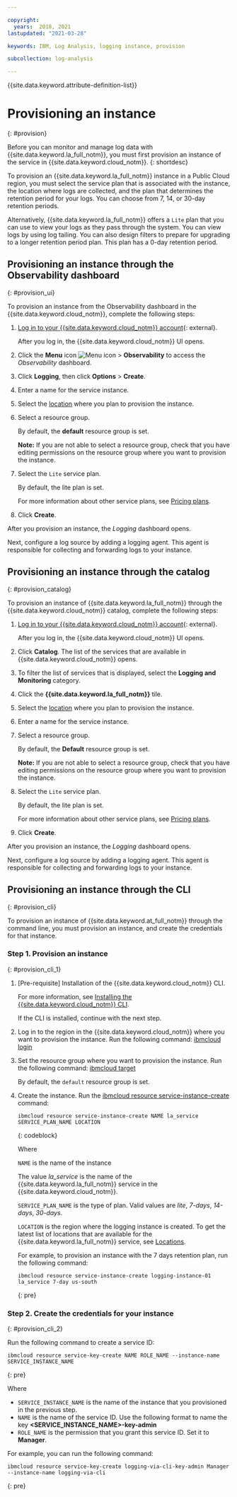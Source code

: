 ```yaml
---

copyright:
  years:  2018, 2021
lastupdated: "2021-03-28"

keywords: IBM, Log Analysis, logging instance, provision

subcollection: log-analysis

---
```


{{site.data.keyword.attribute-definition-list}}

# Provisioning an instance
{: #provision}

Before you can monitor and manage log data with {{site.data.keyword.la_full_notm}}, you must first provision an instance of the service in {{site.data.keyword.cloud_notm}}.
{: shortdesc}

To provision an {{site.data.keyword.la_full_notm}} instance in a Public Cloud region, you must select the service plan that is associated with the instance, the location where  logs are collected, and the plan that determines the retention period for your logs. You can choose from 7, 14, or 30-day retention periods.

Alternatively, {{site.data.keyword.la_full_notm}} offers a `Lite` plan that you can use to view your logs as they pass through the system. You can view logs by using log tailing. You can also design filters to prepare for upgrading to a longer retention period plan. This plan has a 0-day retention period.


## Provisioning an instance through the Observability dashboard
{: #provision_ui}

To provision an instance from the Observability dashboard in the {{site.data.keyword.cloud_notm}}, complete the following steps:

1. [Log in to your {{site.data.keyword.cloud_notm}} account](https://cloud.ibm.com/login){: external}.

	After you log in, the {{site.data.keyword.cloud_notm}} UI opens.

2. Click the **Menu** icon ![Menu icon](../icons/icon_hamburger.svg) &gt; **Observability** to access the *Observability* dashboard.

3. Click **Logging**, then click **Options** > **Create**. 

4. Enter a name for the service instance.

5. Select the [location](/docs/log-analysis?topic=log-analysis-regions) where you plan to provision the instance. 

6. Select a resource group. 

    By default, the **default** resource group is set.

    **Note:** If you are not able to select a resource group, check that you have editing permissions on the resource group where you want to provision the instance.

7. Select the `Lite` service plan. 

    By default, the lite plan is set.

    For more information about other service plans, see [Pricing plans](/docs/log-analysis?topic=log-analysis-service_plans).

8. Click **Create**.

After you provision an instance, the *Logging* dashboard opens. 

Next, configure a log source by adding a logging agent. This agent is responsible for collecting and forwarding logs to your instance. 



## Provisioning an instance through the catalog
{: #provision_catalog}

To provision an instance of {{site.data.keyword.la_full_notm}} through the {{site.data.keyword.cloud_notm}} catalog, complete the following steps:

1. [Log in to your {{site.data.keyword.cloud_notm}} account](https://cloud.ibm.com/login){: external}.

	After you log in, the {{site.data.keyword.cloud_notm}} UI opens.

2. Click **Catalog**. The list of the services that are available in {{site.data.keyword.cloud_notm}} opens.

3. To filter the list of services that is displayed, select the **Logging and Monitoring** category.

4. Click the **{{site.data.keyword.la_full_notm}}** tile. 

5. Select the [location](/docs/log-analysis?topic=log-analysis-regions) where you plan to provision the instance. 

6. Enter a name for the service instance.

7. Select a resource group. 

    By default, the **Default** resource group is set.

    **Note:** If you are not able to select a resource group, check that you have editing permissions on the resource group where you want to provision the instance.

8. Select the `Lite` service plan. 

    By default, the lite plan is set.

    For more information about other service plans, see [Pricing plans](/docs/log-analysis?topic=log-analysis-service_plans).

9. Click **Create**.

After you provision an instance, the *Logging* dashboard opens. 

Next, configure a log source by adding a logging agent. This agent is responsible for collecting and forwarding logs to your instance. 



## Provisioning an instance through the CLI
{: #provision_cli}

To provision an instance of {{site.data.keyword.at_full_notm}} through the command line, you must provision an instance, and create the credentials for that instance.

### Step 1. Provision an instance
{: #provision_cli_1}

1. [Pre-requisite] Installation of the {{site.data.keyword.cloud_notm}} CLI.

   For more information, see [Installing the {{site.data.keyword.cloud_notm}} CLI](/docs/cli?topic=cli-install-ibmcloud-cli).

   If the CLI is installed, continue with the next step.

2. Log in to the region in the {{site.data.keyword.cloud_notm}} where you want to provision the instance. Run the following command: [ibmcloud login](/docs/cli?topic=cli-ibmcloud_cli#ibmcloud_login)

3. Set the resource group where you want to provision the instance. Run the following command: [ibmcloud target](/docs/cli?topic=cli-ibmcloud_cli#ibmcloud_target)

    By default, the `default` resource group is set.

4. Create the instance. Run the [ibmcloud resource service-instance-create](/docs/cli?topic=cli-ibmcloud_commands_resource#ibmcloud_resource_service_instance_create) command:

    ```text
    ibmcloud resource service-instance-create NAME la_service SERVICE_PLAN_NAME LOCATION
    ```
    {: codeblock}

    Where

    `NAME` is the name of the instance

    The value *la_service* is the name of the {{site.data.keyword.la_full_notm}} service in the {{site.data.keyword.cloud_notm}}.

    `SERVICE_PLAN_NAME` is the type of plan. Valid values are *lite*, *7-days*, *14-days*, *30-days*.
    
    `LOCATION` is the region where the logging instance is created. To get the latest list of locations that are available for the {{site.data.keyword.la_full_notm}} service, see [Locations](/docs/log-analysis?topic=log-analysis-regions).

    For example, to provision an instance with the 7 days retention plan, run the following command:

    ```text
    ibmcloud resource service-instance-create logging-instance-01 la_service 7-day us-south
    ```
    {: pre}


### Step 2. Create the credentials for your instance
{: #provision_cli_2}

Run the following command to create a service ID:

```text
ibmcloud resource service-key-create NAME ROLE_NAME --instance-name SERVICE_INSTANCE_NAME
```
{: pre}

Where 

* `SERVICE_INSTANCE_NAME` is the name of the instance that you provisioned in the previous step.
* `NAME` is the name of the service ID. Use the following format to name the key **<SERVICE_INSTANCE_NAME>-key-admin**
* `ROLE_NAME` is the permission that you grant this service ID. Set it to **Manager**.

 
For example, you can run the following command:

```text
ibmcloud resource service-key-create logging-via-cli-key-admin Manager --instance-name logging-via-cli
```
{: pre}



